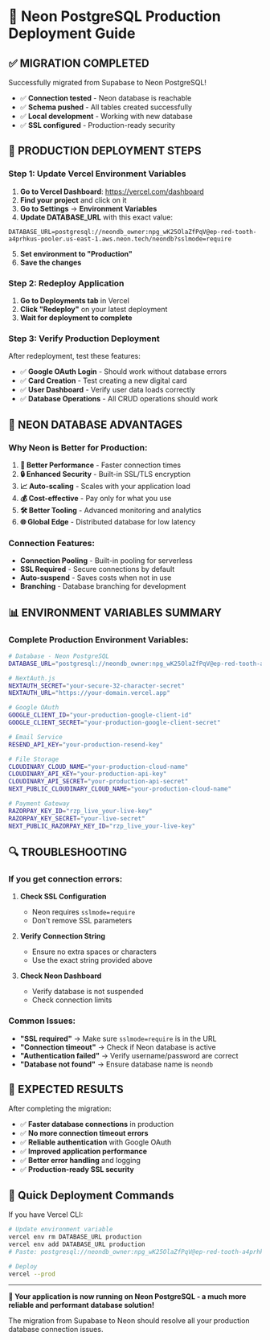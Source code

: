 # 🚀 Neon PostgreSQL Production Deployment Guide

## ✅ **MIGRATION COMPLETED**

Successfully migrated from Supabase to Neon PostgreSQL!

- ✅ **Connection tested** - Neon database is reachable
- ✅ **Schema pushed** - All tables created successfully
- ✅ **Local development** - Working with new database
- ✅ **SSL configured** - Production-ready security

## 🎯 **PRODUCTION DEPLOYMENT STEPS**

### **Step 1: Update Vercel Environment Variables**

1. **Go to Vercel Dashboard**: https://vercel.com/dashboard
2. **Find your project** and click on it
3. **Go to Settings** → **Environment Variables**
4. **Update DATABASE_URL** with this exact value:

```
DATABASE_URL=postgresql://neondb_owner:npg_wK25OlaZfPqV@ep-red-tooth-a4prhkus-pooler.us-east-1.aws.neon.tech/neondb?sslmode=require
```

5. **Set environment to "Production"**
6. **Save the changes**

### **Step 2: Redeploy Application**

1. **Go to Deployments tab** in Vercel
2. **Click "Redeploy"** on your latest deployment
3. **Wait for deployment to complete**

### **Step 3: Verify Production Deployment**

After redeployment, test these features:

- ✅ **Google OAuth Login** - Should work without database errors
- ✅ **Card Creation** - Test creating a new digital card
- ✅ **User Dashboard** - Verify user data loads correctly
- ✅ **Database Operations** - All CRUD operations should work

## 🔧 **NEON DATABASE ADVANTAGES**

### **Why Neon is Better for Production:**

1. **🚀 Better Performance** - Faster connection times
2. **🔒 Enhanced Security** - Built-in SSL/TLS encryption
3. **📈 Auto-scaling** - Scales with your application load
4. **💰 Cost-effective** - Pay only for what you use
5. **🛠️ Better Tooling** - Advanced monitoring and analytics
6. **🌐 Global Edge** - Distributed database for low latency

### **Connection Features:**

- **Connection Pooling** - Built-in pooling for serverless
- **SSL Required** - Secure connections by default
- **Auto-suspend** - Saves costs when not in use
- **Branching** - Database branching for development

## 📊 **ENVIRONMENT VARIABLES SUMMARY**

### **Complete Production Environment Variables:**

```bash
# Database - Neon PostgreSQL
DATABASE_URL="postgresql://neondb_owner:npg_wK25OlaZfPqV@ep-red-tooth-a4prhkus-pooler.us-east-1.aws.neon.tech/neondb?sslmode=require"

# NextAuth.js
NEXTAUTH_SECRET="your-secure-32-character-secret"
NEXTAUTH_URL="https://your-domain.vercel.app"

# Google OAuth
GOOGLE_CLIENT_ID="your-production-google-client-id"
GOOGLE_CLIENT_SECRET="your-production-google-client-secret"

# Email Service
RESEND_API_KEY="your-production-resend-key"

# File Storage
CLOUDINARY_CLOUD_NAME="your-production-cloud-name"
CLOUDINARY_API_KEY="your-production-api-key"
CLOUDINARY_API_SECRET="your-production-api-secret"
NEXT_PUBLIC_CLOUDINARY_CLOUD_NAME="your-production-cloud-name"

# Payment Gateway
RAZORPAY_KEY_ID="rzp_live_your-live-key"
RAZORPAY_KEY_SECRET="your-live-secret"
NEXT_PUBLIC_RAZORPAY_KEY_ID="rzp_live_your-live-key"
```

## 🔍 **TROUBLESHOOTING**

### **If you get connection errors:**

1. **Check SSL Configuration**

   - Neon requires `sslmode=require`
   - Don't remove SSL parameters

2. **Verify Connection String**

   - Ensure no extra spaces or characters
   - Use the exact string provided above

3. **Check Neon Dashboard**
   - Verify database is not suspended
   - Check connection limits

### **Common Issues:**

- **"SSL required"** → Make sure `sslmode=require` is in the URL
- **"Connection timeout"** → Check if Neon database is active
- **"Authentication failed"** → Verify username/password are correct
- **"Database not found"** → Ensure database name is `neondb`

## 🎉 **EXPECTED RESULTS**

After completing the migration:

- ✅ **Faster database connections** in production
- ✅ **No more connection timeout errors**
- ✅ **Reliable authentication** with Google OAuth
- ✅ **Improved application performance**
- ✅ **Better error handling** and logging
- ✅ **Production-ready SSL security**

## 📱 **Quick Deployment Commands**

If you have Vercel CLI:

```bash
# Update environment variable
vercel env rm DATABASE_URL production
vercel env add DATABASE_URL production
# Paste: postgresql://neondb_owner:npg_wK25OlaZfPqV@ep-red-tooth-a4prhkus-pooler.us-east-1.aws.neon.tech/neondb?sslmode=require

# Deploy
vercel --prod
```

---

**🚀 Your application is now running on Neon PostgreSQL - a much more reliable and performant database solution!**

The migration from Supabase to Neon should resolve all your production database connection issues.
